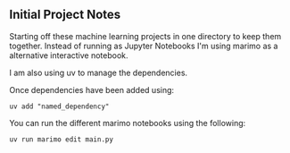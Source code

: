## Initial Project Notes
Starting off these machine learning projects in one directory to keep them together. Instead of running as Jupyter Notebooks I'm using marimo as a alternative interactive notebook.

I am also using uv to manage the dependencies.

Once dependencies have been added using:
```
uv add "named_dependency"
```
You can run the different marimo notebooks using the following:
```
uv run marimo edit main.py
```